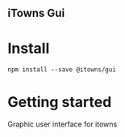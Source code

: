 ## iTowns Gui

# Install

`npm install --save @itowns/gui`

# Getting started

Graphic user interface for itowns